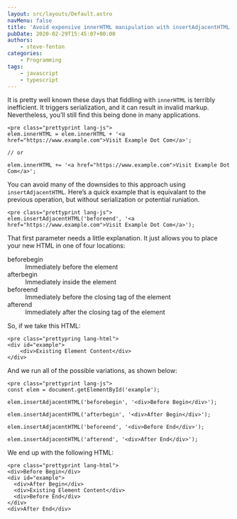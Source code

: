 ```yaml
---
layout: src/layouts/Default.astro
navMenu: false
title: 'Avoid expensive innerHTML manipulation with insertAdjacentHTML'
pubDate: 2020-02-29T15:45:07+00:00
authors:
    - steve-fenton
categories:
    - Programming
tags:
    - javascript
    - typescript
---
```


It is pretty well known these days that fiddling with `innerHTML` is terribly inefficient. It triggers serialization, and it can result in invalid markup. Nevertheless, you’ll still find this being done in many applications.

```
<pre class="prettyprint lang-js">
elem.innerHTML = elem.innerHTML + '<a href="https://www.example.com">Visit Example Dot Com</a>';

// or

elem.innerHTML += '<a href="https://www.example.com">Visit Example Dot Com</a>';
```
You can avoid many of the downsides to this approach using `insertAdjacentHTML`. Here’s a quick example that is equivalant to the previous operation, but without serialization or potential runiation.

```
<pre class="prettyprint lang-js">
elem.insertAdjacentHTML('beforeend', '<a href="https://www.example.com">Visit Example Dot Com</a>');
```
That first parameter needs a little explanation. It just allows you to place your new HTML in one of four locations:

<dl><dt>beforebegin</dt><dd>Immediately before the element</dd><dt>afterbegin</dt><dd>Immediately inside the element</dd><dt>beforeend</dt><dd>Immediately before the closing tag of the element</dd><dt>afterend</dt><dd>Immediately after the closing tag of the element</dd></dl>So, if we take this HTML:

```
<pre class="prettypring lang-html">
<div id="example">
    <div>Existing Element Content</div>
</div>
```
And we run all of the possible variations, as shown below:

```
<pre class="prettyprint lang-js">
const elem = document.getElementById('example');

elem.insertAdjacentHTML('beforebegin', '<div>Before Begin</div>');

elem.insertAdjacentHTML('afterbegin', '<div>After Begin</div>');

elem.insertAdjacentHTML('beforeend', '<div>Before End</div>');

elem.insertAdjacentHTML('afterend', '<div>After End</div>');
```
We end up with the following HTML:

```
<pre class="prettyprint lang-html">
<div>Before Begin</div>
<div id="example">
  <div>After Begin</div>
  <div>Existing Element Content</div>
  <div>Before End</div>
</div>
<div>After End</div>
```